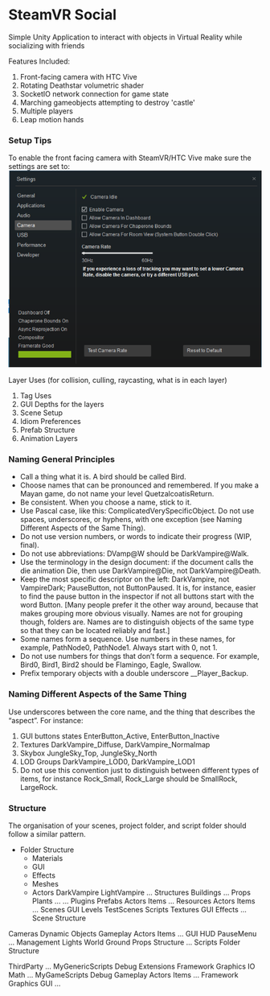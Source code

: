 SteamVR Social
==============

Simple Unity Application to interact with objects in Virtual Reality while socializing with friends

Features Included:
1. Front-facing camera with HTC Vive
2. Rotating Deathstar volumetric shader
3. SocketIO network connection for game state
4. Marching gameobjects attempting to destroy 'castle'
5. Multiple players
6. Leap motion hands

### Setup Tips
To enable the front facing camera with SteamVR/HTC Vive make sure the settings are set to:
![alt text](https://raw.githubusercontent.com/veidalab/veidax-unity/master/Images/ViveFrontCameraSettings.PNG "SteamVR Camera Settings")


Layer Uses (for collision, culling, raycasting, what is in each layer)
1. Tag Uses
2. GUI Depths for the layers
3. Scene Setup
4. Idiom Preferences
5. Prefab Structure
6. Animation Layers

### Naming General Principles
* Call a thing what it is. A bird should be called Bird.
* Choose names that can be pronounced and remembered. If you make a Mayan game, do not name your level QuetzalcoatisReturn.
* Be consistent. When you choose a name, stick to it.
* Use Pascal case, like this: ComplicatedVerySpecificObject. Do not use spaces, underscores, or hyphens, with one exception (see Naming Different Aspects of the Same Thing).
* Do not use version numbers, or words to indicate their progress (WIP, final).
* Do not use abbreviations: DVamp@W should be DarkVampire@Walk.
* Use the terminology in the design document: if the document calls the die animation Die, then use DarkVampire@Die, not DarkVampire@Death.
* Keep the most specific descriptor on the left: DarkVampire, not VampireDark; PauseButton, not ButtonPaused. It is, for instance, easier to find the pause button in the inspector if not all buttons start with the word Button. [Many people prefer it the other way around, because that makes grouping more obvious visually. Names are not for grouping though, folders are. Names are to distinguish objects of the same type so that they can be located reliably and fast.]
* Some names form a sequence. Use numbers in these names, for example, PathNode0, PathNode1. Always start with 0, not 1.
* Do not use numbers for things that don’t form a sequence. For example, Bird0, Bird1, Bird2 should be Flamingo, Eagle, Swallow.
* Prefix temporary objects with a double underscore __Player_Backup.

### Naming Different Aspects of the Same Thing
Use underscores between the core name, and the thing that describes the “aspect”. For instance:
1. GUI buttons states EnterButton_Active, EnterButton_Inactive
2. Textures DarkVampire_Diffuse, DarkVampire_Normalmap
3. Skybox JungleSky_Top, JungleSky_North
4. LOD Groups DarkVampire_LOD0, DarkVampire_LOD1
5. Do not use this convention just to distinguish between different types of items, for instance Rock_Small, Rock_Large should be SmallRock, LargeRock.

### Structure
The organisation of your scenes, project folder, and script folder should follow a similar pattern.

- Folder Structure
  * Materials
  * GUI
  * Effects
  * Meshes
  * Actors
      DarkVampire
      LightVampire
      ...
   Structures
      Buildings
      ...
   Props
      Plants
      ...
   ...
Plugins
Prefabs
   Actors
   Items
   ...
Resources
   Actors
   Items
   ...
Scenes
   GUI
   Levels
   TestScenes
Scripts
Textures
GUI
Effects
...
Scene Structure

Cameras
Dynamic Objects
Gameplay
   Actors
   Items
   ...
GUI
   HUD
   PauseMenu
   ...
Management
Lights
World
   Ground
   Props
   Structure
   ...
Scripts Folder Structure

ThirdParty
   ...
MyGenericScripts
   Debug
   Extensions
   Framework
   Graphics
   IO
   Math
   ...
MyGameScripts
   Debug
   Gameplay
      Actors
      Items
      ...
   Framework
   Graphics
   GUI
   ...
